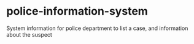 # police-information-system
System information for police department to list a case, and information about the suspect
